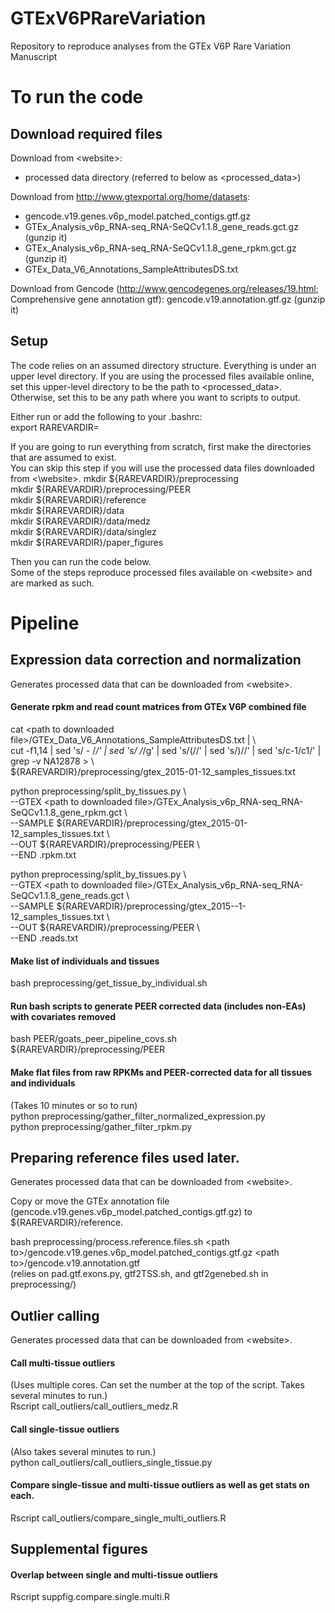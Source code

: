 # GTExV6PRareVariation
Repository to reproduce analyses from the GTEx V6P Rare Variation Manuscript

# To run the code
## Download required files
Download from \<website\>: <br>
* processed data directory (referred to below as \<processed_data\>)

Download from http://www.gtexportal.org/home/datasets: <br>
* gencode.v19.genes.v6p_model.patched_contigs.gtf.gz
* GTEx_Analysis_v6p_RNA-seq_RNA-SeQCv1.1.8_gene_reads.gct.gz (gunzip it) <br>
* GTEx_Analysis_v6p_RNA-seq_RNA-SeQCv1.1.8_gene_rpkm.gct.gz (gunzip it) <br>
* GTEx_Data_V6_Annotations_SampleAttributesDS.txt

Download from Gencode (http://www.gencodegenes.org/releases/19.html; Comprehensive gene annotation gtf):
gencode.v19.annotation.gtf.gz (gunzip it)

## Setup
The code relies on an assumed directory structure.
Everything is under an upper level directory.
If you are using the processed files available online, set this upper-level directory to be the path to \<processed_data\>. <br>
Otherwise, set this to be any path where you want to scripts to output.

Either run or add the following to your .bashrc: <br>
export RAREVARDIR=<the path to the upper-level directory without trailing slash>

If you are going to run everything from scratch, first make the directories that are assumed to exist. <br>
You can skip this step if you will use the processed data files downloaded from <\website\>.
mkdir ${RAREVARDIR}/preprocessing <br>
mkdir ${RAREVARDIR}/preprocessing/PEER <br>
mkdir ${RAREVARDIR}/reference <br>
mkdir ${RAREVARDIR}/data <br>
mkdir ${RAREVARDIR}/data/medz <br>
mkdir ${RAREVARDIR}/data/singlez <br>
mkdir ${RAREVARDIR}/paper_figures <br>

Then you can run the code below. <br>
Some of the steps reproduce processed files available on \<website\> and are marked as such.

# Pipeline
## Expression data correction and normalization
Generates processed data that can be downloaded from \<website\>. <br>

#### Generate rpkm and read count matrices from GTEx V6P combined file
cat \<path to downloaded file\>/GTEx_Data_V6_Annotations_SampleAttributesDS.txt | \ <br>
	cut -f1,14 | sed 's/ - /_/' | sed 's/ /_/g' | sed 's/(//' | sed 's/)//' | sed 's/c-1/c1/' | grep -v NA12878 > \ <br>
	${RAREVARDIR}/preprocessing/gtex_2015-01-12_samples_tissues.txt

python preprocessing/split_by_tissues.py \ <br>
    --GTEX \<path to downloaded file\>/GTEx_Analysis_v6p_RNA-seq_RNA-SeQCv1.1.8_gene_rpkm.gct \ <br>
    --SAMPLE ${RAREVARDIR}/preprocessing/gtex_2015-01-12_samples_tissues.txt \ <br>
    --OUT ${RAREVARDIR}/preprocessing/PEER \ <br>
    --END .rpkm.txt <br>

python preprocessing/split_by_tissues.py \ <br>
    --GTEX \<path to downloaded file\>/GTEx_Analysis_v6p_RNA-seq_RNA-SeQCv1.1.8_gene_reads.gct \ <br>
    --SAMPLE ${RAREVARDIR}/preprocessing/gtex_2015--1-12_samples_tissues.txt \ <br>
    --OUT ${RAREVARDIR}/preprocessing/PEER \ <br>
    --END .reads.txt

#### Make list of individuals and tissues
bash preprocessing/get_tissue_by_individual.sh

#### Run bash scripts to generate PEER corrected data (includes non-EAs) with covariates removed
bash PEER/goats_peer_pipeline_covs.sh ${RAREVARDIR}/preprocessing/PEER

#### Make flat files from raw RPKMs and PEER-corrected data for all tissues and individuals
(Takes 10 minutes or so to run) <br>
python preprocessing/gather_filter_normalized_expression.py <br>
python preprocessing/gather_filter_rpkm.py

## Preparing reference files used later.
Generates processed data that can be downloaded from \<website\>. <br>

Copy or move the GTEx annotation file (gencode.v19.genes.v6p_model.patched_contigs.gtf.gz) to ${RAREVARDIR}/reference.

bash preprocessing/process.reference.files.sh \<path to\>/gencode.v19.genes.v6p_model.patched_contigs.gtf.gz \<path to\>/gencode.v19.annotation.gtf <br>
(relies on pad.gtf.exons.py, gtf2TSS.sh, and gtf2genebed.sh in preprocessing/)

## Outlier calling
Generates processed data that can be downloaded from \<website\>. <br>

#### Call multi-tissue outliers
(Uses multiple cores. Can set the number at the top of the script. Takes several minutes to run.) <br>
Rscript call_outliers/call_outliers_medz.R

#### Call single-tissue outliers
(Also takes several minutes to run.) <br>
python call_outliers/call_outliers_single_tissue.py

#### Compare single-tissue and multi-tissue outliers as well as get stats on each.
Rscript call_outliers/compare_single_multi_outliers.R





## Supplemental figures

#### Overlap between single and multi-tissue outliers
Rscript suppfig.compare.single.multi.R